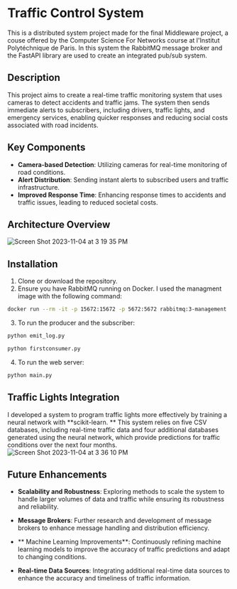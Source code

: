 # Traffic Control System

This is a distributed system project made for the final Middleware project, a couse offered by the Computer Science For Networks course at l'Institut Polytéchnique de Paris.
In this system the RabbitMQ message broker and the FastAPI library are used to create an integrated pub/sub system. 

## Description

This project aims to create a real-time traffic monitoring system that uses cameras to detect accidents and traffic jams.
The system then sends immediate alerts to subscribers, including drivers, traffic lights, and emergency services, enabling quicker responses and reducing social costs associated with road incidents.

## Key Components

- **Camera-based Detection**: Utilizing cameras for real-time monitoring of road conditions.
- **Alert Distribution**: Sending instant alerts to subscribed users and traffic infrastructure.
- **Improved Response Time**: Enhancing response times to accidents and traffic issues, leading to reduced societal costs.

## Architecture Overview

![Screen Shot 2023-11-04 at 3 19 35 PM](https://github.com/thaisstein/traffic-control/assets/52481495/3b97682f-8da0-4721-a6af-bf903c0141fe)

## Installation

1. Clone or download the repository.
2. Ensure you have RabbitMQ running on Docker. I used the managment image with the following command:

```bash
docker run --rm -it -p 15672:15672 -p 5672:5672 rabbitmq:3-management
```
3. To run the producer and the subscriber:
```bash
python emit_log.py
```
```bash
python firstconsumer.py
```
4. To run the web server:
```bash
python main.py
```
## Traffic Lights Integration
I developed a system to program traffic lights more effectively by training a neural network with **scikit-learn. **
This system relies on five CSV databases, including real-time traffic data and four additional databases generated using the neural network, which provide predictions for traffic conditions over the next four months.
![Screen Shot 2023-11-04 at 3 36 10 PM](https://github.com/thaisstein/traffic-control/assets/52481495/77ea75e8-dfde-49f4-b0aa-637c1ad51861)

## Future Enhancements

- **Scalability and Robustness**: Exploring methods to scale the system to handle larger volumes of data and traffic while ensuring its robustness and reliability.

- **Message Brokers**: Further research and development of message brokers to enhance message handling and distribution efficiency.

- ** Machine Learning Improvements**: Continuously refining machine learning models to improve the accuracy of traffic predictions and adapt to changing conditions.

- **Real-time Data Sources**: Integrating additional real-time data sources to enhance the accuracy and timeliness of traffic information.
